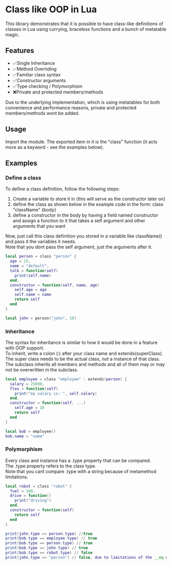 # Class like OOP in Lua
This library demonstrates that it is possible to have class-like definitions of classes in Lua using currying, braceless functions and a bunch of metatable magic.

## Features
- ✅Single Inheritance
- ✅Method Overriding
- ✅Familiar class syntax
- ✅Constructor arguments
- ✅Type checking / Polymorphism
- ❌Private and protected members/methods

Due to the underlying implementation, which is using metatables for both convenience and performance reasons, private and protected members/methods wont be added.

## Usage
Import the module. The exported item in it is the "class" function (it acts more as a keyword - see the examples below).

## Examples

### Define a class
To define a class definition, follow the following steps:
1. Create a variable to store it in (this will serve as the constructor later on)
2. define the class as shown below in the example code in the form: class "className" {body}
3. define a constructor in the body by having a field named constructor and assign a function to it that takes a self argument and other arguments that you want

Now, just call this class definition you stored in a variable like className() and pass it the variables it needs. <br />
Note that you dont pass the self argument, just the arguments after it. <br />
```lua
local person = class "person" {
  age = 25,
  name = "default",
  talk = function(self)
    print(self.name)
  end,
  constructor = function(self, name, age)
    self.age = age
    self.name = name
    return self
  end
}

local john = person("john", 10)
```

### Inheritance
The syntax for inheritance is similar to how it would be done in a feature with OOP support. <br />
To inherit, write a colon (:) after your class name and extends(superClass). <br />
The super class needs to be the actual class, not a instance of that class. <br />
The subclass inherits all members and methods and all of them may or may not be overwritten in the subclass. <br />
```lua
local employee = class "employee" : extends(person) {
  salary = 25000,
  flex = function(self)
    print("my salary is: ", self.salary)
  end,
  constructor = function(self, ...)
    self.age = 10
    return self
  end
}

local bob = employee()
bob.name = "name"
```

### Polymorphism
Every class and instance has a .type property that can be compared. <br />
The .type property refers to the class type. <br />
Note that you cant compare .type with a string because of metamethod limitations.
```lua
local robot = class "robot" {
  fuel = 100,
  drive = function()
    print("driving")
  end,
  constructor = function(self)
    return self
  end
}

print(john.type == person.type) //true
print(bob.type == employee.type) // true
print(bob.type == person.type) // true
print(bob.type == john.type) // true
print(bob.type == robot.type) // false
print(john.type == "person") // false, due to limitations of the __eq metamethod (in this case it compares the primitives, aka a table with a string, which is obviously false).
```
